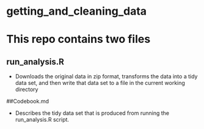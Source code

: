 getting_and_cleaning_data
=========================

# This repo contains two files
## run_analysis.R
* Downloads the original data in zip format, transforms the data into a tidy data set, and then write that data set to a file in the current working directory

##Codebook.md
* Describes the tidy data set that is produced from running the run_analysis.R script.
